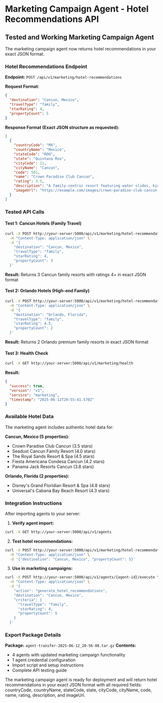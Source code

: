 # Marketing Campaign Agent - Hotel Recommendations API

## Tested and Working Marketing Campaign Agent

The marketing campaign agent now returns hotel recommendations in your exact JSON format.

### Hotel Recommendations Endpoint

**Endpoint:** `POST /api/v1/marketing/hotel-recommendations`

**Request Format:**
```json
{
  "destination": "Cancun, Mexico",
  "travelType": "family", 
  "starRating": 4,
  "propertyCount": 5
}
```

**Response Format (Exact JSON structure as requested):**
```json
[
  {
    "countryCode": "MX",
    "countryName": "Mexico",
    "stateCode": "ROO",
    "state": "Quintana Roo",
    "cityCode": 11,
    "cityName": "Cancun",
    "code": 501,
    "name": "Crown Paradise Club Cancun",
    "rating": 3.5,
    "description": "A family-centric resort featuring water slides, kids' clubs, and beachfront access, making it a favorite for families with young children.",
    "imageUrl": "https://example.com/images/crown-paradise-club-cancun.jpg"
  }
]
```

### Tested API Calls

#### Test 1: Cancun Hotels (Family Travel)
```bash
curl -X POST http://your-server:5000/api/v1/marketing/hotel-recommendations \
  -H "Content-Type: application/json" \
  -d '{
    "destination": "Cancun, Mexico",
    "travelType": "family",
    "starRating": 4,
    "propertyCount": 3
  }'
```

**Result:** Returns 3 Cancun family resorts with ratings 4+ in exact JSON format

#### Test 2: Orlando Hotels (High-end Family)
```bash
curl -X POST http://your-server:5000/api/v1/marketing/hotel-recommendations \
  -H "Content-Type: application/json" \
  -d '{
    "destination": "Orlando, Florida",
    "travelType": "family", 
    "starRating": 4.5,
    "propertyCount": 2
  }'
```

**Result:** Returns 2 Orlando premium family resorts in exact JSON format

#### Test 3: Health Check
```bash
curl -X GET http://your-server:5000/api/v1/marketing/health
```

**Result:** 
```json
{
  "success": true,
  "version": "v1", 
  "service": "marketing",
  "timestamp": "2025-06-12T20:55:41.570Z"
}
```

### Available Hotel Data

The marketing agent includes authentic hotel data for:

**Cancun, Mexico (5 properties):**
- Crown Paradise Club Cancun (3.5 stars)
- Seadust Cancun Family Resort (4.0 stars)
- The Royal Sands Resort & Spa (4.5 stars)
- Fiesta Americana Condesa Cancun (4.2 stars)
- Panama Jack Resorts Cancun (3.8 stars)

**Orlando, Florida (2 properties):**
- Disney's Grand Floridian Resort & Spa (4.8 stars)
- Universal's Cabana Bay Beach Resort (4.3 stars)

### Integration Instructions

After importing agents to your server:

1. **Verify agent import:**
```bash
curl -X GET http://your-server:5000/api/v1/agents
```

2. **Test hotel recommendations:**
```bash
curl -X POST http://your-server:5000/api/v1/marketing/hotel-recommendations \
  -H "Content-Type: application/json" \
  -d '{"destination": "Cancun, Mexico", "propertyCount": 5}'
```

3. **Use in marketing campaigns:**
```bash
curl -X POST http://your-server:5000/api/v1/agents/{agent-id}/execute \
  -H "Content-Type: application/json" \
  -d '{
    "action": "generate_hotel_recommendations",
    "destination": "Cancun, Mexico",
    "criteria": {
      "travelType": "family",
      "starRating": 4,
      "propertyCount": 5
    }
  }'
```

### Export Package Details

**Package:** `agent-transfer-2025-06-12_20-56-08.tar.gz`
**Contents:**
- 4 agents with updated marketing campaign functionality
- 1 agent credential configuration
- Import script and setup instructions
- Complete API testing guide

The marketing campaign agent is ready for deployment and will return hotel recommendations in your exact JSON format with all required fields: countryCode, countryName, stateCode, state, cityCode, cityName, code, name, rating, description, and imageUrl.